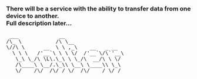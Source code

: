 <h3>
  There will be a service with the ability to transfer data from one device to another. <br/>
  Full description later...<br/>
</h3>
<pre>
 ___             __                   
/\_ \           /\ \__                
\//\ \      __  \ \ ,_\    __   _ __  
  \ \ \   /'__`\ \ \ \/  /'__`\/\`'__\
   \_\ \_/\ \L\.\_\ \ \_/\  __/\ \ \/ 
   /\____\ \__/.\_\\ \__\ \____\\ \_\ 
   \/____/\/__/\/_/ \/__/\/____/ \/_/ 
</pre>
